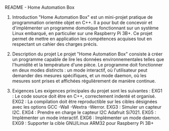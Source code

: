 README - Home Automation Box
1. Introduction
"Home Automation Box" est un mini-projet pratique de programmation orientée objet en C++.
Il a pour but de concevoir et d'implémenter un programme domotique fonctionnant sur un système Linux embarqué, en particulier sur une Raspberry Pi 3B+.
Ce projet permet de mettre en application les compétences acquises tout en respectant un cahier des charges précis.

2. Description du projet
Le projet "Home Automation Box" consiste à créer un programme capable de lire les données environnementales telles que l'humidité et la température d'une pièce.
Le programme doit fonctionner en deux modes distincts : un mode interactif, où l'utilisateur peut demander des mesures spécifiques, et un mode daemon,
où les mesures sont prises et affichées régulièrement de manière continue.

3. Exigences
Les exigences principales du projet sont les suivantes :
EXG1 : Le code source doit être en C++, correctement indenté et organisé.
EXG2 : La compilation doit être reproductible sur les cibles désignées avec les options GCC -Wall -Wextra -Werror.
EXG3 : Simuler un capteur I2C.
EXG4 : Prendre en charge le capteur I2C Adafruit Si7021.
EXG5 : Implémenter un mode interactif.
EXG6 : Implémenter un mode daemon.
EXG9 : Supporter la cible GNU/Linux ARM32 pour Raspberry Pi 3B+
